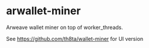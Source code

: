 # arwallet-miner
Arweave wallet miner on top of worker_threads.

See https://github.com/th8ta/wallet-miner for UI version
